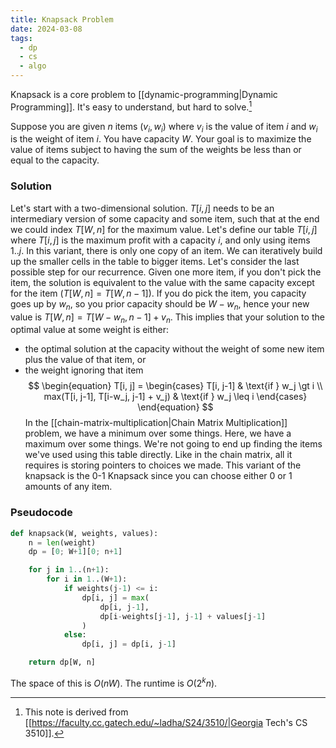 ```yaml
---
title: Knapsack Problem
date: 2024-03-08
tags:
  - dp
  - cs
  - algo
---
```

Knapsack is a core problem to [[dynamic-programming|Dynamic Programming]]. It's easy to understand, but hard to solve.[^1]

Suppose you are given $n$ items $(v_i, w_i)$ where $v_i$ is the value of item $i$ and $w_i$ is the weight of item $i$. You have capacity $W$. Your goal is to maximize the value of items subject to having the sum of the weights be less than or equal to the capacity.

### Solution
Let's start with a two-dimensional solution. $T[i, j]$ needs to be an intermediary version of some capacity and some item, such that at the end we could index $T[W, n]$ for the maximum value. Let's define our table $T[i,j]$ where $T[i,j]$ is the maximum profit with a capacity $i$, and only using items $1..j$. In this variant, there is only one copy of an item. We can iteratively build up the smaller cells in the table to bigger items.
Let's consider the last possible step for our recurrence. Given one more item, if you don't pick the item, the solution is equivalent to the value with the same capacity except for the item $(T[W, n] = T[W, n-1])$. If you do pick the item, you capacity goes up by $w_n$, so you prior capacity should be $W - w_n$, hence your new value is $T[W, n] = T[W-w_n, n-1] + v_n$. This implies that your solution to the optimal value at some weight is either:
- the optimal solution at the capacity without the weight of some new item plus the value of that item, or
- the weight ignoring that item
$$
\begin{equation}
T[i, j] = 
\begin{cases}
	T[i, j-1] & \text{if } w_j \gt i \\
	max(T[i, j-1], T[i-w_j, j-1] + v_j) & \text{if } w_j \leq i
\end{cases}
\end{equation}
$$
In the [[chain-matrix-multiplication|Chain Matrix Multiplication]] problem, we have a minimum over some things. Here, we have a maximum over some things. We're not going to end up finding the items we've used using this table directly. Like in the chain matrix, all it requires is storing pointers to choices we made. This variant of the knapsack is the 0-1 Knapsack since you can choose either 0 or 1 amounts of any item.

### Pseudocode
```python
def knapsack(W, weights, values):
	n = len(weight)
	dp = [0; W+1][0; n+1]

	for j in 1..(n+1):
		for i in 1..(W+1):
			if weights(j-1) <= i:
				dp[i, j] = max(
					dp[i, j-1],
					dp[i-weights[j-1], j-1] + values[j-1]
				)
			else:
				dp[i, j] = dp[i, j-1]

	return dp[W, n]
```

The space of this is $O(nW)$. The runtime is $O(2^kn)$.


[^1]: This note is derived from [[https://faculty.cc.gatech.edu/~ladha/S24/3510/|Georgia Tech's CS 3510]].
